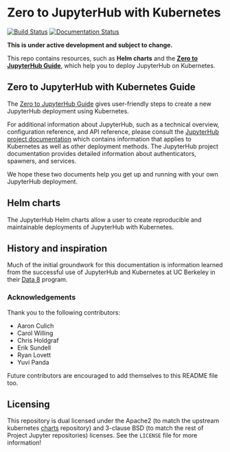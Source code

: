 # Zero to JupyterHub with Kubernetes

[![Build Status](https://travis-ci.org/jupyterhub/zero-to-jupyterhub-k8s.svg?branch=master)](https://travis-ci.org/jupyterhub/zero-to-jupyterhub-k8s)
[![Documentation Status](https://readthedocs.org/projects/zero-to-jupyterhub/badge/?version=stable)](https://zero-to-jupyterhub.readthedocs.io/en/stable/?badge=stable)
                

**This is under active development and subject to change.**

This repo contains resources, such as **Helm charts** and the
[**Zero to JupyterHub Guide**](https://z2jh.jupyter.org), which
help you to deploy JupyterHub on Kubernetes.

## Zero to JupyterHub with Kubernetes Guide

The [Zero to JupyterHub Guide](https://z2jh.jupyter.org) gives
user-friendly steps to create a new JupyterHub deployment using Kubernetes.

For additional information about JupyterHub, such as a technical overview,
configuration reference, and API reference, please consult the
[JupyterHub project documentation](https://jupyterhub.readthedocs.io) which
contains information that applies to Kubernetes as well as other deployment
methods. The JupyterHub project documentation provides detailed information
about authenticators, spawners, and services.

We hope these two documents help you get up and running with your own
JupyterHub deployment.

## Helm charts

The JupyterHub Helm charts allow a user to create reproducible and
maintainable deployments of JupyterHub with Kubernetes.

## History and inspiration

Much of the initial groundwork for this documentation is information learned from
the successful use of JupyterHub and Kubernetes at UC Berkeley in their
[Data 8](http://data8.org/) program.


### Acknowledgements

Thank you to the following contributors:

- Aaron Culich
- Carol Willing
- Chris Holdgraf
- Erik Sundell
- Ryan Lovett
- Yuvi Panda

Future contributors are encouraged to add themselves to this README file too.

## Licensing

This repository is dual licensed under the Apache2 (to match the upstream kubernetes
[charts](https://github.com/kubernetes/charts) repository) and 3-clause BSD (to
match the rest of Project Jupyter repositories) licenses. See the `LICENSE` file for
more information!
